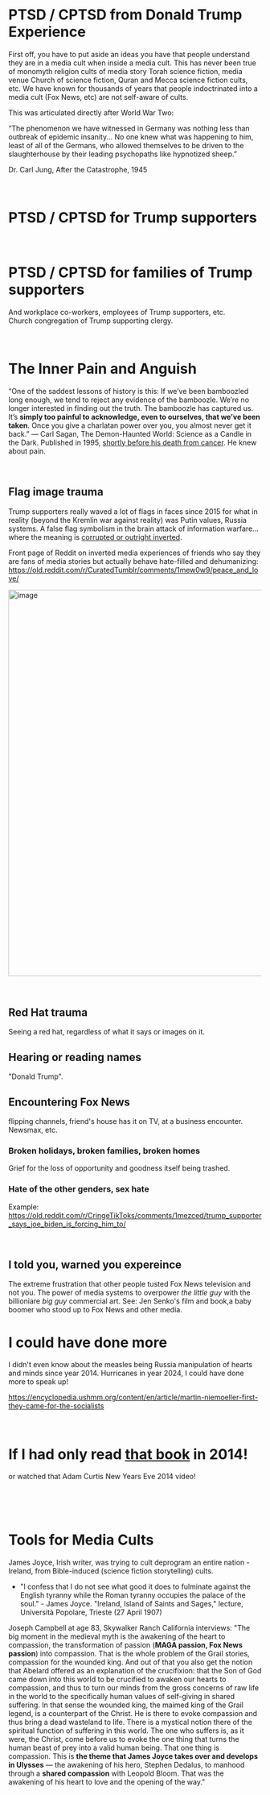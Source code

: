 # PTSD / CPTSD from Donald Trump Experience

First off, you have to put aside an ideas you have that people understand they are in a media cult when inside a media cult. This has never been true of monomyth religion cults of media story Torah science fiction, media venue Church of science fiction, Quran and Mecca science fiction cults, etc. We have known for thousands of years that people indoctrinated into a media cult (Fox News, etc) are not self-aware of cults.

This was articulated directly after World War Two:

“The phenomenon we have witnessed in Germany was nothing less than outbreak of epidemic insanity... No one knew what was happening to him, least of all of the Germans, who allowed themselves to be driven to the slaughterhouse by their leading psychopaths like hypnotized sheep.”

Dr. Carl Jung, After the Catastrophe, 1945

&nbsp;

# PTSD / CPTSD for Trump supporters

&nbsp;

# PTSD / CPTSD for families of Trump supporters

And workplace co-workers, employees of Trump supporters, etc.   
Church congregation of Trump supporting clergy.    

&nbsp;

# The Inner Pain and Anguish

“One of the saddest lessons of history is this: If we’ve been bamboozled long enough, we tend to reject any evidence of the bamboozle. We’re no longer interested in finding out the truth. The bamboozle has captured us. It’s **simply too painful to acknowledge, even to ourselves, that we’ve been taken**. Once you give a charlatan power over you, you almost never get it back.”
― Carl Sagan, The Demon-Haunted World: Science as a Candle in the Dark. Published in 1995, [shortly before his death from cancer](https://www.youtube.com/watch?v=uJs5oTN60iw). He knew about pain.

&nbsp;

## Flag image trauma 

Trump supporters really waved a lot of flags in faces since 2015 for what in reality (beyond the Kremlin war against reality) was Putin values, Russia systems. A false flag symbolism in the brain attack of information warfare... where the meaning is [corrupted or outright inverted](https://thesethingsinside.wordpress.com/2013/04/18/joseph-campbell-says-religious-literalism-sets-satan-in-the-seat-of-god/).

Front page of Reddit on inverted media experiences of friends who say they are fans of media stories but actually behave hate-filled and dehumanizing:     
https://old.reddit.com/r/CuratedTumblr/comments/1mew0w9/peace_and_love/

<img width="562" height="767" alt="image" src="https://github.com/user-attachments/assets/73259386-eb96-4368-921d-369055540cdf" />


&nbsp;

## Red Hat trauma

Seeing a red hat, regardless of what it says or images on it.

## Hearing or reading names

"Donald Trump".

## Encountering Fox News

flipping channels, friend's house has it on TV, at a business encounter. Newsmax, etc.

### Broken holidays, broken families, broken homes

Grief for the loss of opportunity and goodness itself being trashed.

### Hate of the other genders, sex hate

Example:
https://old.reddit.com/r/CringeTikToks/comments/1mezced/trump_supporter_says_joe_biden_is_forcing_him_to/

&nbsp;

## I told you, warned you expereince

The extreme frustration that other people tusted Fox News television and not you. The power of media systems to overpower *the little guy* with the billioniare *big guy* commercial art. See: Jen Senko's film and book,a baby boomer who stood up to Fox News and other media.

# I could have done more

I didn't even know about the measles being Russia manipulation of hearts and minds since year 2014. Hurricanes in year 2024, I could have done more to speak up!

https://encyclopedia.ushmm.org/content/en/article/martin-niemoeller-first-they-came-for-the-socialists

&nbsp;

# If I had only read [that book](https://www.youtube.com/watch?v=5Au332OG-M4) in 2014!

or watched that Adam Curtis New Years Eve 2014 video!

&nbsp;

&nbsp;

# Tools for Media Cults 

James Joyce, Irish writer, was trying to cult deprogram an entire nation - Ireland, from Bible-induced (science fiction storytelling) cults.

* "I confess that I do not see what good it does to fulminate against the English tyranny while the Roman tyranny occupies the palace of the soul." - James Joyce. "Ireland, Island of Saints and Sages," lecture, Università Popolare, Trieste (27 April 1907)

Joseph Campbell at age 83, Skywalker Ranch California interviews: "The big moment in the medieval myth is the awakening of the heart to compassion, the transformation of passion (**MAGA passion, Fox News passion**) into compassion. That is the whole problem of the Grail stories, compassion for the wounded king. And out of that you also get the notion that Abelard offered as an explanation of the crucifixion: that the Son of God came down into this world to be crucified to awaken our hearts to compassion, and thus to turn our minds from the gross concerns of raw life in the world to the specifically human values of self-giving in shared suffering. In that sense the wounded king, the maimed king of the Grail legend, is a counterpart of the Christ. He is there to evoke compassion and thus bring a dead wasteland to life. There is a mystical notion there of the spiritual function of suffering in this world. The one who suffers is, as it were, the Christ, come before us to evoke the one thing that turns the human beast of prey into a valid human being. That one thing is compassion. This is **the theme that James Joyce takes over and develops in Ulysses** — the awakening of his hero, Stephen Dedalus, to manhood through a **shared compassion** with Leopold Bloom. That was the awakening of his heart to love and the opening of the way."

